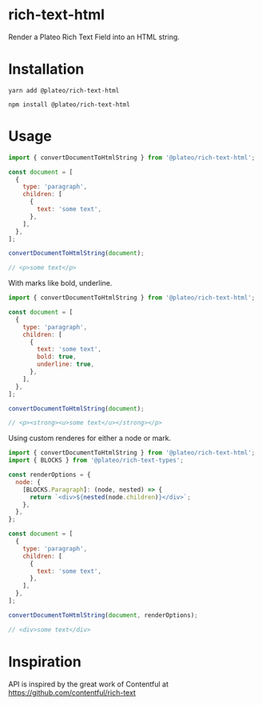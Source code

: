 # rich-text-html

Render a Plateo Rich Text Field into an HTML string.

# Installation

```console
yarn add @plateo/rich-text-html
```

```console
npm install @plateo/rich-text-html
```

# Usage

```js
import { convertDocumentToHtmlString } from '@plateo/rich-text-html';

const document = [
  {
    type: 'paragraph',
    children: [
      {
        text: 'some text',
      },
    ],
  },
];

convertDocumentToHtmlString(document);

// <p>some text</p>
```

With marks like bold, underline.

```js
import { convertDocumentToHtmlString } from '@plateo/rich-text-html';

const document = [
  {
    type: 'paragraph',
    children: [
      {
        text: 'some text',
        bold: true,
        underline: true,
      },
    ],
  },
];

convertDocumentToHtmlString(document);

// <p><strong><u>some text</u></strong></p>
```

Using custom renderes for either a node or mark.

```js
import { convertDocumentToHtmlString } from '@plateo/rich-text-html';
import { BLOCKS } from '@plateo/rich-text-types';

const renderOptions = {
  node: {
    [BLOCKS.Paragraph]: (node, nested) => {
      return `<div>${nested(node.children)}</div>`;
    },
  },
};

const document = [
  {
    type: 'paragraph',
    children: [
      {
        text: 'some text',
      },
    ],
  },
];

convertDocumentToHtmlString(document, renderOptions);

// <div>some text</div>
```

# Inspiration

API is inspired by the great work of Contentful at https://github.com/contentful/rich-text

